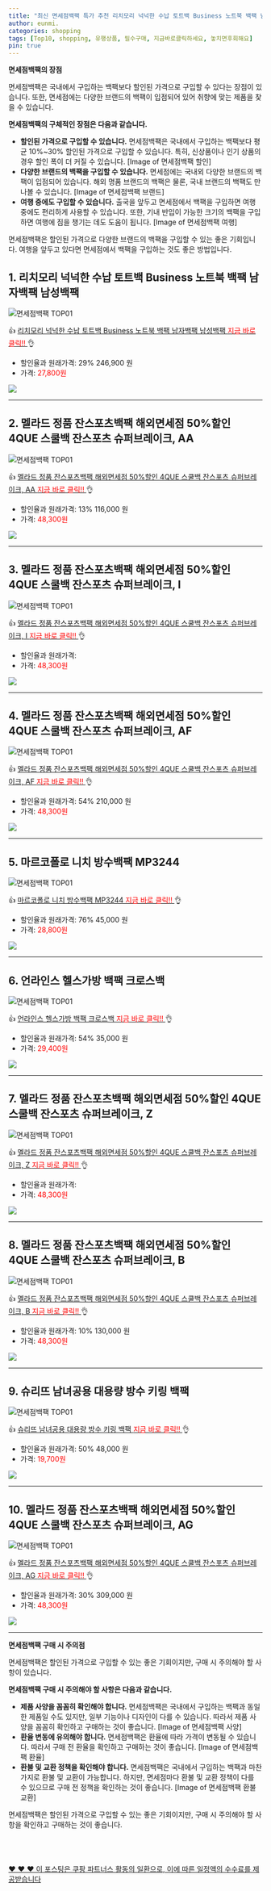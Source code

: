 ```yaml
---
title: "최신 면세점백팩 특가 추천 리치모리 넉넉한 수납 토트백 Business 노트북 백팩 남자백팩 남성백팩 비교 장점"
author: eunmi.
categories: shopping
tags: [Top10, shopping, 유행상품, 필수구매, 지금바로클릭하세요, 놓치면후회해요]
pin: true
---
```

**면세점백팩의 장점**

면세점백팩은 국내에서 구입하는 백팩보다 할인된 가격으로 구입할 수 있다는 장점이 있습니다. 또한, 면세점에는 다양한 브랜드의 백팩이 입점되어 있어 취향에 맞는 제품을 찾을 수 있습니다.

**면세점백팩의 구체적인 장점은 다음과 같습니다.**

* **할인된 가격으로 구입할 수 있습니다.** 면세점백팩은 국내에서 구입하는 백팩보다 평균 10%~30% 할인된 가격으로 구입할 수 있습니다. 특히, 신상품이나 인기 상품의 경우 할인 폭이 더 커질 수 있습니다.
[Image of 면세점백팩 할인]
* **다양한 브랜드의 백팩을 구입할 수 있습니다.** 면세점에는 국내외 다양한 브랜드의 백팩이 입점되어 있습니다. 해외 명품 브랜드의 백팩은 물론, 국내 브랜드의 백팩도 만나볼 수 있습니다.
[Image of 면세점백팩 브랜드]
* **여행 중에도 구입할 수 있습니다.** 출국을 앞두고 면세점에서 백팩을 구입하면 여행 중에도 편리하게 사용할 수 있습니다. 또한, 기내 반입이 가능한 크기의 백팩을 구입하면 여행에 짐을 챙기는 데도 도움이 됩니다.
[Image of 면세점백팩 여행]

면세점백팩은 할인된 가격으로 다양한 브랜드의 백팩을 구입할 수 있는 좋은 기회입니다. 여행을 앞두고 있다면 면세점에서 백팩을 구입하는 것도 좋은 방법입니다.

   

## 1. 리치모리 넉넉한 수납 토트백 Business 노트북 백팩 남자백팩 남성백팩

![면세점백팩 TOP01](https://thumbnail6.coupangcdn.com/thumbnails/remote/230x230ex/image/vendor_inventory/2a8e/7981ae767178e298aae93776d7e9f92392be4e0c85b58bcbdc50e583567e.jpg)


👍 [리치모리 넉넉한 수납 토트백 Business 노트북 백팩 남자백팩 남성백팩 <font color=red> 지금 바로 클릭!! </font> ](https://link.coupang.com/re/AFFSDP?lptag=AF3617701&subid=GithubCoopas&pageKey=7558243208&traceid=V0-153&itemId=19906852034&vendorItemId=86983449830) 👌 


- 할인율과 원래가격: 29%  246,900   원
- 가격: <span style='color:red'>27,800원</span>

[![](/discount_price.png)](https://link.coupang.com/re/AFFSDP?lptag=AF3617701&subid=GithubCoopas&pageKey=7558243208&traceid=V0-153&itemId=19906852034&vendorItemId=86983449830)

---


   

## 2. 멜라드 정품 잔스포츠백팩 해외면세점 50%할인 4QUE 스쿨백 잔스포츠 슈퍼브레이크, AA

![면세점백팩 TOP01](https://thumbnail6.coupangcdn.com/thumbnails/remote/230x230ex/image/vendor_inventory/62cd/0e59baf6a0ed523cab752f2003dd94cdbfd420d2a019bcba477bc6f8d8aa.png)


👍 [멜라드 정품 잔스포츠백팩 해외면세점 50%할인 4QUE 스쿨백 잔스포츠 슈퍼브레이크, AA <font color=red> 지금 바로 클릭!! </font> ](https://link.coupang.com/re/AFFSDP?lptag=AF3617701&subid=GithubCoopas&pageKey=7564859474&traceid=V0-153&itemId=19938500278&vendorItemId=87037875800) 👌 


- 할인율과 원래가격: 13%  116,000   원
- 가격: <span style='color:red'>48,300원</span>

[![](/discount_price.png)](https://link.coupang.com/re/AFFSDP?lptag=AF3617701&subid=GithubCoopas&pageKey=7564859474&traceid=V0-153&itemId=19938500278&vendorItemId=87037875800)

---


   

## 3. 멜라드 정품 잔스포츠백팩 해외면세점 50%할인 4QUE 스쿨백 잔스포츠 슈퍼브레이크, I

![면세점백팩 TOP01](https://thumbnail8.coupangcdn.com/thumbnails/remote/230x230ex/image/vendor_inventory/584c/784de28d6e4864deadb9c9e6190cef5ed647084d4b43aa1d78dd6165d795.png)


👍 [멜라드 정품 잔스포츠백팩 해외면세점 50%할인 4QUE 스쿨백 잔스포츠 슈퍼브레이크, I <font color=red> 지금 바로 클릭!! </font> ](https://link.coupang.com/re/AFFSDP?lptag=AF3617701&subid=GithubCoopas&pageKey=7564859474&traceid=V0-153&itemId=19938500263&vendorItemId=87037875773) 👌 


- 할인율과 원래가격: 
- 가격: <span style='color:red'>48,300원</span>

[![](/discount_price.png)](https://link.coupang.com/re/AFFSDP?lptag=AF3617701&subid=GithubCoopas&pageKey=7564859474&traceid=V0-153&itemId=19938500263&vendorItemId=87037875773)

---


   

## 4. 멜라드 정품 잔스포츠백팩 해외면세점 50%할인 4QUE 스쿨백 잔스포츠 슈퍼브레이크, AF

![면세점백팩 TOP01](https://thumbnail6.coupangcdn.com/thumbnails/remote/230x230ex/image/vendor_inventory/39de/f5e5692306dc27e769f89b0253612e68b39c58bbf96733164c28eef9156a.png)


👍 [멜라드 정품 잔스포츠백팩 해외면세점 50%할인 4QUE 스쿨백 잔스포츠 슈퍼브레이크, AF <font color=red> 지금 바로 클릭!! </font> ](https://link.coupang.com/re/AFFSDP?lptag=AF3617701&subid=GithubCoopas&pageKey=7564859474&traceid=V0-153&itemId=19938500271&vendorItemId=87037875795) 👌 


- 할인율과 원래가격: 54%  210,000   원
- 가격: <span style='color:red'>48,300원</span>

[![](/discount_price.png)](https://link.coupang.com/re/AFFSDP?lptag=AF3617701&subid=GithubCoopas&pageKey=7564859474&traceid=V0-153&itemId=19938500271&vendorItemId=87037875795)

---


   

## 5. 마르코폴로 니치 방수백팩 MP3244

![면세점백팩 TOP01](https://thumbnail6.coupangcdn.com/thumbnails/remote/230x230ex/image/rs_quotation_api/dkvee0fk/3dc71f1e5b75431eae24c3031abf42d5.jpg)


👍 [마르코폴로 니치 방수백팩 MP3244 <font color=red> 지금 바로 클릭!! </font> ](https://link.coupang.com/re/AFFSDP?lptag=AF3617701&subid=GithubCoopas&pageKey=4918553812&traceid=V0-153&itemId=6441037216&vendorItemId=73735706013) 👌 


- 할인율과 원래가격: 76%  45,000   원
- 가격: <span style='color:red'>28,800원</span>

[![](/discount_price.png)](https://link.coupang.com/re/AFFSDP?lptag=AF3617701&subid=GithubCoopas&pageKey=4918553812&traceid=V0-153&itemId=6441037216&vendorItemId=73735706013)

---


   

## 6. 언라인스 헬스가방 백팩 크로스백

![면세점백팩 TOP01](https://thumbnail7.coupangcdn.com/thumbnails/remote/230x230ex/image/rs_quotation_api/lm6efvfg/85ff771adca44e709170a893fbc34505.jpg)


👍 [언라인스 헬스가방 백팩 크로스백 <font color=red> 지금 바로 클릭!! </font> ](https://link.coupang.com/re/AFFSDP?lptag=AF3617701&subid=GithubCoopas&pageKey=6641068458&traceid=V0-153&itemId=15181111723&vendorItemId=82402377307) 👌 


- 할인율과 원래가격: 54%  35,000   원
- 가격: <span style='color:red'>29,400원</span>

[![](/discount_price.png)](https://link.coupang.com/re/AFFSDP?lptag=AF3617701&subid=GithubCoopas&pageKey=6641068458&traceid=V0-153&itemId=15181111723&vendorItemId=82402377307)

---


   

## 7. 멜라드 정품 잔스포츠백팩 해외면세점 50%할인 4QUE 스쿨백 잔스포츠 슈퍼브레이크, Z

![면세점백팩 TOP01](https://thumbnail6.coupangcdn.com/thumbnails/remote/230x230ex/image/vendor_inventory/5397/dbd8423cd30a6da516e50ea6a64f9c4350a1223074611679c655b93aaa89.png)


👍 [멜라드 정품 잔스포츠백팩 해외면세점 50%할인 4QUE 스쿨백 잔스포츠 슈퍼브레이크, Z <font color=red> 지금 바로 클릭!! </font> ](https://link.coupang.com/re/AFFSDP?lptag=AF3617701&subid=GithubCoopas&pageKey=7564859474&traceid=V0-153&itemId=19938500261&vendorItemId=87037875768) 👌 


- 할인율과 원래가격: 
- 가격: <span style='color:red'>48,300원</span>

[![](/discount_price.png)](https://link.coupang.com/re/AFFSDP?lptag=AF3617701&subid=GithubCoopas&pageKey=7564859474&traceid=V0-153&itemId=19938500261&vendorItemId=87037875768)

---


   

## 8. 멜라드 정품 잔스포츠백팩 해외면세점 50%할인 4QUE 스쿨백 잔스포츠 슈퍼브레이크, B

![면세점백팩 TOP01](https://thumbnail9.coupangcdn.com/thumbnails/remote/230x230ex/image/vendor_inventory/58e1/76b80cf3ef373045ce554f87a0923059d25460070b7db69aeafa7d516eee.png)


👍 [멜라드 정품 잔스포츠백팩 해외면세점 50%할인 4QUE 스쿨백 잔스포츠 슈퍼브레이크, B <font color=red> 지금 바로 클릭!! </font> ](https://link.coupang.com/re/AFFSDP?lptag=AF3617701&subid=GithubCoopas&pageKey=7564859474&traceid=V0-153&itemId=19938500242&vendorItemId=87037875737) 👌 


- 할인율과 원래가격: 10%  130,000   원
- 가격: <span style='color:red'>48,300원</span>

[![](/discount_price.png)](https://link.coupang.com/re/AFFSDP?lptag=AF3617701&subid=GithubCoopas&pageKey=7564859474&traceid=V0-153&itemId=19938500242&vendorItemId=87037875737)

---


   

## 9. 슈리뜨 남녀공용 대용량 방수 키링 백팩

![면세점백팩 TOP01](https://thumbnail10.coupangcdn.com/thumbnails/remote/230x230ex/image/vendor_inventory/f375/8429104371cc84040d4d84b302f79c9ef26fdbf56c7944fe4165ea6fade3.png)


👍 [슈리뜨 남녀공용 대용량 방수 키링 백팩 <font color=red> 지금 바로 클릭!! </font> ](https://link.coupang.com/re/AFFSDP?lptag=AF3617701&subid=GithubCoopas&pageKey=6481843215&traceid=V0-153&itemId=14192825957&vendorItemId=81438491695) 👌 


- 할인율과 원래가격: 50%  48,000   원
- 가격: <span style='color:red'>19,700원</span>

[![](/discount_price.png)](https://link.coupang.com/re/AFFSDP?lptag=AF3617701&subid=GithubCoopas&pageKey=6481843215&traceid=V0-153&itemId=14192825957&vendorItemId=81438491695)

---


   

## 10. 멜라드 정품 잔스포츠백팩 해외면세점 50%할인 4QUE 스쿨백 잔스포츠 슈퍼브레이크, AG

![면세점백팩 TOP01](https://thumbnail10.coupangcdn.com/thumbnails/remote/230x230ex/image/vendor_inventory/aeb4/d4c6d3cb81f4dfdf9afed1e4b850ad4a406f44d521c7e43583d335bba0d0.png)


👍 [멜라드 정품 잔스포츠백팩 해외면세점 50%할인 4QUE 스쿨백 잔스포츠 슈퍼브레이크, AG <font color=red> 지금 바로 클릭!! </font> ](https://link.coupang.com/re/AFFSDP?lptag=AF3617701&subid=GithubCoopas&pageKey=7564859474&traceid=V0-153&itemId=19938500230&vendorItemId=87037875708) 👌 


- 할인율과 원래가격: 30%  309,000   원
- 가격: <span style='color:red'>48,300원</span>

[![](/discount_price.png)](https://link.coupang.com/re/AFFSDP?lptag=AF3617701&subid=GithubCoopas&pageKey=7564859474&traceid=V0-153&itemId=19938500230&vendorItemId=87037875708)

---
**면세점백팩 구매 시 주의점**

면세점백팩은 할인된 가격으로 구입할 수 있는 좋은 기회이지만, 구매 시 주의해야 할 사항이 있습니다.

**면세점백팩 구매 시 주의해야 할 사항은 다음과 같습니다.**

* **제품 사양을 꼼꼼히 확인해야 합니다.** 면세점백팩은 국내에서 구입하는 백팩과 동일한 제품일 수도 있지만, 일부 기능이나 디자인이 다를 수 있습니다. 따라서 제품 사양을 꼼꼼히 확인하고 구매하는 것이 좋습니다.
[Image of 면세점백팩 사양]
* **환율 변동에 유의해야 합니다.** 면세점백팩은 환율에 따라 가격이 변동될 수 있습니다. 따라서 구매 전 환율을 확인하고 구매하는 것이 좋습니다.
[Image of 면세점백팩 환율]
* **환불 및 교환 정책을 확인해야 합니다.** 면세점백팩은 국내에서 구입하는 백팩과 마찬가지로 환불 및 교환이 가능합니다. 하지만, 면세점마다 환불 및 교환 정책이 다를 수 있으므로 구매 전 정책을 확인하는 것이 좋습니다.
[Image of 면세점백팩 환불 교환]

면세점백팩은 할인된 가격으로 구입할 수 있는 좋은 기회이지만, 구매 시 주의해야 할 사항을 확인하고 구매하는 것이 좋습니다.<br><br><br><br><br> [ ❤ ❤ ❤ 이 포스팅은 쿠팡 파트너스 활동의 일환으로, 이에 따른 일정액의 수수료를 제공받습니다](https://link.coupang.com/a/bcEFyh)